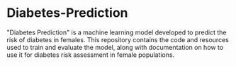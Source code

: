 # Diabetes-Prediction
"Diabetes Prediction" is a machine learning model developed to predict the risk of diabetes in females. This repository contains the code and resources used to train and evaluate the model, along with documentation on how to use it for diabetes risk assessment in female populations.
